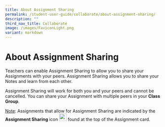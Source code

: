 ```yaml
---
title: About Assignment Sharing
permalink: /student-user-guide/collaborate/about-assignment-sharing/
description: ""
third_nav_title: Collaborate
image: /images/FaviconLight.png
variant: markdown
---
```

<h1 id="about-assignment-sharing">About Assignment Sharing</h1>
<p>Teachers can enable Assignment Sharing to allow you to share your Assignments with your peers. Assignment Sharing allows you to share your Notes and learn from each other.</p>
<p>Assignment Sharing will work for both you and your peers and cannot be cancelled. You can share your Assignment with multiple peers in your <strong>Class Group</strong>.</p>
<p><u>Note</u>: Assignments that allow for Assignment Sharing are indicated by the <strong>Assignment Sharing</strong> icon <img style="width:1.5rem; display: inline;" src="/images/Icons/SharingEnabled
.svg"> found at the top of the Assignment card.</p>